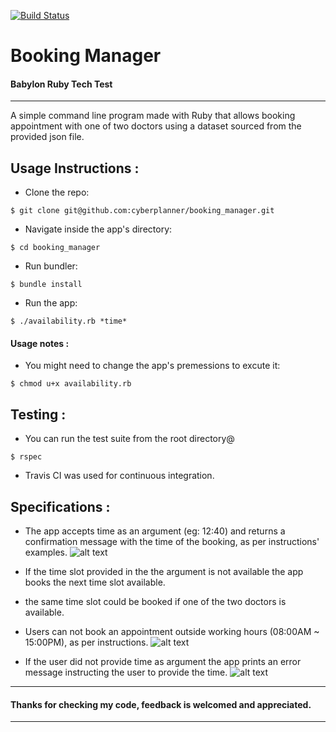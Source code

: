 [![Build Status](https://travis-ci.com/cyberplanner/booking_manager.svg?token=2GwpjbQN1QM2GpxTtmcG&branch=master)](https://travis-ci.com/cyberplanner/booking_manager)

# Booking Manager

#### Babylon Ruby Tech Test
----
A simple command line program made with Ruby that allows booking appointment with one of two doctors using a dataset sourced from the provided json file.

## Usage Instructions :

* Clone the repo:

```
$ git clone git@github.com:cyberplanner/booking_manager.git
```

* Navigate inside the app's directory:

```
$ cd booking_manager
```
* Run bundler:

```
$ bundle install
```
* Run the app:

```
$ ./availability.rb *time*
```
#### Usage notes :
* You might need to change the app's premessions to excute it:
```
$ chmod u+x availability.rb
```

## Testing :
* You can run the test suite from the root directory@
```
$ rspec
```
* Travis CI was used for continuous integration.


## Specifications :

* The app accepts time as an argument (eg: 12:40) and returns a confirmation message with the time of the booking, as per instructions' examples.
![alt text](http://i66.tinypic.com/2s7tnd5.jpg "booking an appointment")

* If the time slot provided in the the argument is not available the app books the next time slot available.

* the same time slot could be booked if one of the two doctors is available.

* Users can not book an appointment outside working hours (08:00AM ~ 15:00PM), as per instructions.
![alt text](http://i67.tinypic.com/rm8w1j.jpg "Error 1")
* If the user did not provide time as argument the app prints an error message instructing the user to provide the time.
![alt text](http://i65.tinypic.com/1zee9o9.jpg "Error 2")

----
#### Thanks for checking my code, feedback is welcomed and appreciated.
----
